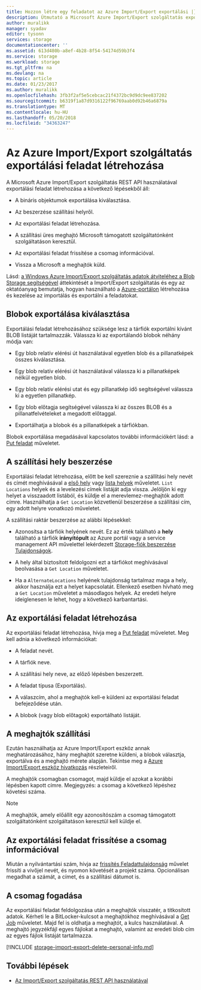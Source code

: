 ```yaml
---
title: Hozzon létre egy feladatot az Azure Import/Export exportálási |} Microsoft Docs
description: Útmutató a Microsoft Azure Import/Export szolgáltatás exportálási feladat létrehozásához.
author: muralikk
manager: syadav
editor: tysonn
services: storage
documentationcenter: ''
ms.assetid: 613d480b-a8ef-4b28-8f54-54174d59b3f4
ms.service: storage
ms.workload: storage
ms.tgt_pltfrm: na
ms.devlang: na
ms.topic: article
ms.date: 01/23/2017
ms.author: muralikk
ms.openlocfilehash: 3fb3f2af5e5cebcac21f4372bc9d9dc9ee837202
ms.sourcegitcommit: b6319f1a87d9316122f96769aab0d92b46a6879a
ms.translationtype: MT
ms.contentlocale: hu-HU
ms.lasthandoff: 05/20/2018
ms.locfileid: "34363247"
---
```

# <a name="creating-an-export-job-for-the-azure-importexport-service"></a>Az Azure Import/Export szolgáltatás exportálási feladat létrehozása
A Microsoft Azure Import/Export szolgáltatás REST API használatával exportálási feladat létrehozása a következő lépésekből áll:

-   A bináris objektumok exportálása kiválasztása.

-   Az beszerzése szállítási helyről.

-   Az exportálási feladat létrehozása.

-   A szállítási üres meghajtó Microsoft támogatott szolgáltatónként szolgáltatáson keresztül.

-   Az exportálási feladat frissítése a csomag információval.

-   Vissza a Microsoft a meghajtók küld.

 Lásd: [a Windows Azure Import/Export szolgáltatás adatok átviteléhez a Blob Storage segítségével](storage-import-export-service.md) áttekintését a Import/Export szolgáltatás és egy az oktatóanyag bemutatja, hogyan használható a [Azure-portálon](https://portal.azure.com/) létrehozása és kezelése az importálás és exportálni a feladatokat.

## <a name="selecting-blobs-to-export"></a>Blobok exportálása kiválasztása
 Exportálási feladat létrehozásához szüksége lesz a tárfiók exportálni kívánt BLOB listáját tartalmazzák. Válassza ki az exportálandó blobok néhány módja van:

-   Egy blob relatív elérési út használatával egyetlen blob és a pillanatképek összes kiválasztása.

-   Egy blob relatív elérési út használatával válassza ki a pillanatképek nélkül egyetlen blob.

-   Egy blob relatív elérési utat és egy pillanatkép idő segítségével válassza ki a egyetlen pillanatkép.

-   Egy blob előtagja segítségével válassza ki az összes BLOB és a pillanatfelvételeket a megadott előtaggal.

-   Exportálhatja a blobok és a pillanatképek a tárfiókban.

 Blobok exportálása megadásával kapcsolatos további információkért lásd: a [Put feladat](/rest/api/storageimportexport/jobs#Jobs_CreateOrUpdate) műveletet.

## <a name="obtaining-your-shipping-location"></a>A szállítási hely beszerzése
Exportálási feladat létrehozása, előtt be kell szereznie a szállítási hely nevét és címét meghívásával a [első hely](https://portal.azure.com) vagy [lista helyek](/rest/api/storageimportexport/listlocations) műveletet. `List Locations` helyek és a levelezési címek listáját adja vissza. Jelöljön ki egy helyet a visszaadott listából, és küldje el a merevlemez-meghajtók adott címre. Használhatja a `Get Location` közvetlenül beszerzése a szállítási cím, egy adott helyre vonatkozó műveletet.

A szállítási raktár beszerzése az alábbi lépésekkel:

-   Azonosítsa a tárfiók helyének nevét. Ez az érték található a **hely** található a tárfiók **irányítópult** az Azure portál vagy a service management API művelettel lekérdezett [Storage-fiók beszerzése Tulajdonságok](/rest/api/storagerp/storageaccounts#StorageAccounts_GetProperties).

-   A hely által biztosított feldolgozni ezt a tárfiókot meghívásával beolvasása a `Get Location` műveletet.

-   Ha a `AlternateLocations` helyének tulajdonság tartalmaz maga a hely, akkor használja ezt a helyet kapcsolatát. Ellenkező esetben hívható meg a `Get Location` műveletet a másodlagos helyek. Az eredeti helyre ideiglenesen le lehet, hogy a következő karbantartási.

## <a name="creating-the-export-job"></a>Az exportálási feladat létrehozása
 Az exportálási feladat létrehozása, hívja meg a [Put feladat](/rest/api/storageimportexport/jobs#Jobs_CreateOrUpdate) műveletet. Meg kell adnia a következő információkat:

-   A feladat nevét.

-   A tárfiók neve.

-   A szállítási hely neve, az előző lépésben beszerzett.

-   A feladat típusa (Exportálás).

-   A válaszcím, ahol a meghajtók kell-e küldeni az exportálási feladat befejeződése után.

-   A blobok (vagy blob előtagok) exportálható listáját.

## <a name="shipping-your-drives"></a>A meghajtók szállítási
 Ezután használhatja az Azure Import/Export eszköz annak meghatározásához, hány meghajtót szeretne küldeni, a blobok választja, exportálva és a meghajtó mérete alapján. Tekintse meg a [Azure Import/Export eszköz hivatkozás](storage-import-export-tool-how-to-v1.md) részleteiről.

 A meghajtók csomagban csomagot, majd küldje el azokat a korábbi lépésben kapott címre. Megjegyzés: a csomag a következő lépéshez követési száma.

> [!NOTE]
>  A meghajtók, amely előállít egy azonosítószám a csomag támogatott szolgáltatónként szolgáltatáson keresztül kell küldje el.

## <a name="updating-the-export-job-with-your-package-information"></a>Az exportálási feladat frissítése a csomag információval
 Miután a nyilvántartási szám, hívja az [frissítés Feladattulajdonság](/rest/api/storageimportexport/jobs#Jobs_Update) művelet frissíti a vivőjel nevét, és nyomon követését a projekt száma. Opcionálisan megadhat a számát, a címet, és a szállítási dátumot is.

## <a name="receiving-the-package"></a>A csomag fogadása
 Az exportálási feladat feldolgozása után a meghajtók visszatér, a titkosított adatok. Kérheti le a BitLocker-kulcsot a meghajtókhoz meghívásával a [Get Job](/rest/api/storageimportexport/jobs#Jobs_Get) műveletet. Majd fel is oldhatja a meghajtót, a kulcs használatával. A meghajtó jegyzékfájl egyes fájlokat a meghajtó, valamint az eredeti blob cím az egyes fájlok listáját tartalmazza.

[!INCLUDE [storage-import-export-delete-personal-info.md](../../../includes/storage-import-export-delete-personal-info.md)]

## <a name="next-steps"></a>További lépések

* [Az Import/Export szolgáltatás REST API használatával](storage-import-export-using-the-rest-api.md)
